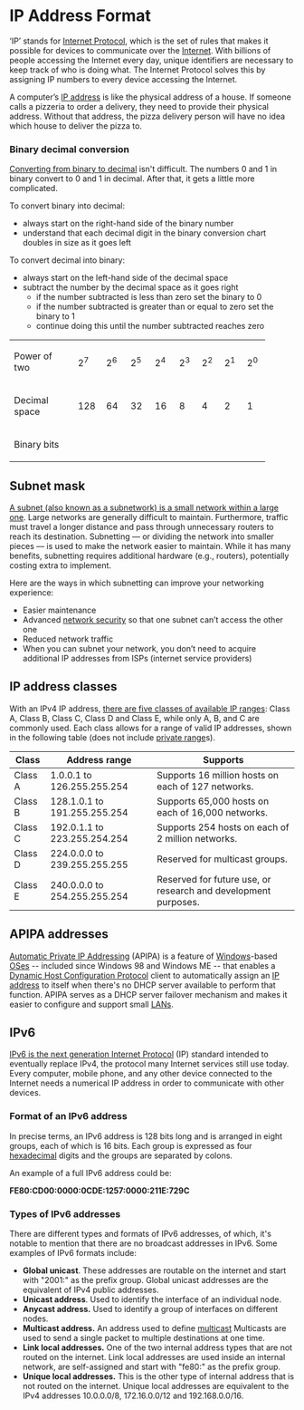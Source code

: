 # IP Address Format

‘IP’ stands for [Internet Protocol](https://www.cloudflare.com/learning/network-layer/internet-protocol/), which is the set of rules that makes it possible for devices to communicate over the [Internet](https://www.cloudflare.com/learning/network-layer/how-does-the-internet-work/). With billions of people accessing the Internet every day, unique identifiers are necessary to keep track of who is doing what. The Internet Protocol solves this by assigning IP numbers to every device accessing the Internet.

A computer’s [IP address](https://www.cloudflare.com/learning/dns/glossary/what-is-my-ip-address/) is like the physical address of a house. If someone calls a pizzeria to order a delivery, they need to provide their physical address. Without that address, the pizza delivery person will have no idea which house to deliver the pizza to.

### Binary decimal conversion

[Converting from binary to decimal](https://www.techtarget.com/searchnetworking/tip/Binary-to-decimal-conversion) isn't difficult. The numbers 0 and 1 in binary convert to 0 and 1 in decimal. After that, it gets a little more complicated.

To convert binary into decimal:
- always start on the right-hand side of the binary number
- understand that each decimal digit in the binary conversion chart doubles in size as it goes left

To convert decimal into binary:
- always start on the left-hand side of the decimal space
- subtract the number by the decimal space as it goes right
	- if the number subtracted is less than zero set the binary to 0 
	- if the number subtracted is greater than or equal to zero set the binary to 1
	- continue doing this until the number subtracted reaches zero

<table style="width: 100%;"> 
  <tbody> 
   <tr> 
    <td width="97"> <p>Power of two</p> </td> 
    <td width="34"> <p>2<sup>7</sup></p> </td> 
    <td width="27"> <p>2<sup>6</sup></p> </td> 
    <td width="27"> <p>2<sup>5</sup></p> </td> 
    <td width="27"> <p>2<sup>4</sup></p> </td> 
    <td width="24"> <p>2<sup>3</sup></p> </td> 
    <td width="24"> <p>2<sup>2</sup></p> </td> 
    <td width="24"> <p>2<sup>1</sup></p> </td> 
    <td width="24"> <p>2<sup>0</sup></p> </td> 
   </tr> 
   <tr> 
    <td width="97"> <p>Decimal space</p> </td> 
    <td width="34"> <p>128</p> </td> 
    <td width="27"> <p>64</p> </td> 
    <td width="27"> <p>32</p> </td> 
    <td width="27"> <p>16</p> </td> 
    <td width="24"> <p>8</p> </td> 
    <td width="24"> <p>4</p> </td> 
    <td width="24"> <p>2</p> </td> 
    <td width="24"> <p>1</p> </td> 
   </tr> 
   <tr> 
    <td width="97"> <p>Binary bits</p> </td> 
    <td width="34"></td> 
    <td width="27"></td> 
    <td width="27"></td> 
    <td width="27"></td> 
    <td width="24"></td> 
    <td width="24"></td> 
    <td width="24"></td> 
    <td width="24"></td> 
   </tr> 
  </tbody> 
 </table>

## Subnet mask

[A subnet (also known as a subnetwork) is a small network within a large one](https://nordvpn.com/blog/what-is-a-subnet-mask/). Large networks are generally difficult to maintain. Furthermore, traffic must travel a longer distance and pass through unnecessary routers to reach its destination. Subnetting –– or dividing the network into smaller pieces –– is used to make the network easier to maintain. While it has many benefits, subnetting requires additional hardware (e.g., routers), potentially costing extra to implement.

Here are the ways in which subnetting can improve your networking experience:

- Easier maintenance
- Advanced [network security](https://nordvpn.com/cybersecurity/network-security/) so that one subnet can’t access the other one
- Reduced network traffic
- When you can subnet your network, you don’t need to acquire additional IP addresses from ISPs (internet service providers)

## IP address classes

With an IPv4 IP address, [there are five classes of available IP ranges](https://www.computerhope.com/jargon/i/ip.htm#classes): Class A, Class B, Class C, Class D and Class E, while only A, B, and C are commonly used. Each class allows for a range of valid IP addresses, shown in the following table (does not include [private range](https://www.ibm.com/docs/en/networkmanager/4.2.0?topic=translation-private-address-ranges)s).

|Class|Address range|Supports|
|--- |--- |--- |
|Class A|1.0.0.1 to 126.255.255.254|Supports 16 million hosts on each of 127 networks.|
|Class B|128.1.0.1 to 191.255.255.254|Supports 65,000 hosts on each of 16,000 networks.|
|Class C|192.0.1.1 to 223.255.254.254|Supports 254 hosts on each of 2 million networks.|
|Class D|224.0.0.0 to 239.255.255.255|Reserved for multicast groups.|
|Class E|240.0.0.0 to 254.255.255.254|Reserved for future use, or research and development purposes.|


## APIPA addresses

[Automatic Private IP Addressing](https://www.techtarget.com/whatis/definition/Automatic-Private-IP-Addressing-APIPA) (APIPA) is a feature of [Windows](https://www.techtarget.com/searchwindowsserver/definition/Windows)-based [OSes](https://www.techtarget.com/whatis/definition/operating-system-OS) -- included since Windows 98 and Windows ME -- that enables a [Dynamic Host Configuration Protocol](https://www.techtarget.com/searchnetworking/definition/DHCP) client to automatically assign an [IP address](https://www.techtarget.com/whatis/definition/IP-address-Internet-Protocol-Address) to itself when there's no DHCP server available to perform that function. APIPA serves as a DHCP server failover mechanism and makes it easier to configure and support small [LANs](https://www.techtarget.com/searchnetworking/definition/local-area-network-LAN).

## IPv6

[IPv6 is the next generation Internet Protocol](https://www.techtarget.com/iotagenda/definition/IPv6-address) (IP) standard intended to eventually replace IPv4, the protocol many Internet services still use today. Every computer, mobile phone, and any other device connected to the Internet needs a numerical IP address in order to communicate with other devices.

### Format of an IPv6 address

In precise terms, an IPv6 address is 128 bits long and is arranged in eight groups, each of which is 16 bits. Each group is expressed as four [hexadecimal](https://www.techtarget.com/whatis/definition/hexadecimal) digits and the groups are separated by colons.

An example of a full IPv6 address could be:

**FE80:CD00:0000:0CDE:1257:0000:211E:729C**

### Types of IPv6 addresses

There are different types and formats of IPv6 addresses, of which, it's notable to mention that there are no broadcast addresses in IPv6. Some examples of IPv6 formats include:

- **Global unicast**. These addresses are routable on the internet and start with "2001:" as the prefix group. Global unicast addresses are the equivalent of IPv4 public addresses.
- **Unicast address**. Used to identify the interface of an individual node.
- **Anycast address.** Used to identify a group of interfaces on different nodes.
- **Multicast address.** An address used to define [multicast](https://www.techtarget.com/searchnetworking/definition/multicast) Multicasts are used to send a single packet to multiple destinations at one time.
- **Link local addresses.** One of the two internal address types that are not routed on the internet. Link local addresses are used inside an internal network, are self-assigned and start with "fe80:" as the prefix group.
- **Unique local addresses.** This is the other type of internal address that is not routed on the internet. Unique local addresses are equivalent to the IPv4 addresses 10.0.0.0/8, 172.16.0.0/12 and 192.168.0.0/16.
